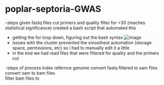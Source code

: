 # poplar-septoria-GWAS

-steps
given fastq files
cut primers and quality filter for >30 (reaches statistical significance)
created a bash script that automated this
  - getting the for loop down, figuring out the bash syntax
  ![image](https://user-images.githubusercontent.com/108294550/177845983-29d04dbd-342d-4623-b289-60dc40128289.png)
  - issues with the cluster prevented the smoothest automation (storage space, permissions, etc) so i had to manually edit it a little
  - in the end we had read files that were filtered for quality and the primers cut

-steps of process
index refernce genome
convert fastq filtered to sam files
convert sam to bam files	
filter bam files to 



